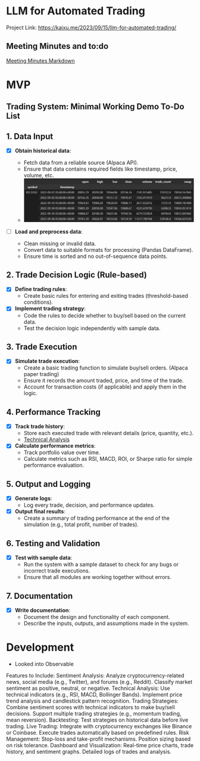 # LLM for Automated Trading
Project Link: https://kaixu.me/2023/09/15/llm-for-automated-trading/

## Meeting Minutes and to:do
[Meeting Minutes Markdown](meetingMinutes.md)

# MVP
## Trading System: Minimal Working Demo To-Do List

## 1. Data Input
- [x] **Obtain historical data**: 
  - Fetch data from a reliable source (Alpaca API).
  - Ensure that data contains required fields like timestamp, price, volume, etc.
  - ![alt text](./assets/btcopeningprice.png)

- [ ] **Load and preprocess data**: 
  - Clean missing or invalid data.
  - Convert data to suitable formats for processing (Pandas DataFrame).
  - Ensure time is sorted and no out-of-sequence data points.

## 2. Trade Decision Logic (Rule-based)
- [x] **Define trading rules**: 
  - Create basic rules for entering and exiting trades (threshold-based conditions).
- [x] **Implement trading strategy**: 
  - Code the rules to decide whether to buy/sell based on the current data.
  - Test the decision logic independently with sample data.

## 3. Trade Execution
- [x] **Simulate trade execution**:
  - Create a basic trading function to simulate buy/sell orders. (Alpaca paper trading)
  - Ensure it records the amount traded, price, and time of the trade.
  - Account for transaction costs (if applicable) and apply them in the logic.

## 4. Performance Tracking
- [x] **Track trade history**: 
  - Store each executed trade with relevant details (price, quantity, etc.).
  - [Technical Analysis](./technicalAnalysis.md)
- [x] **Calculate performance metrics**: 
  - Track portfolio value over time.
  - Calculate metrics such as RSI, MACD, ROI, or Sharpe ratio for simple performance evaluation.
  
## 5. Output and Logging
- [x] **Generate logs**: 
  - Log every trade, decision, and performance updates.
- [x] **Output final results**: 
  - Create a summary of trading performance at the end of the simulation (e.g., total profit, number of trades).
  
## 6. Testing and Validation
- [x] **Test with sample data**: 
  - Run the system with a sample dataset to check for any bugs or incorrect trade executions.
  - Ensure that all modules are working together without errors.

## 7. Documentation
- [x] **Write documentation**: 
  - Document the design and functionality of each component.
  - Describe the inputs, outputs, and assumptions made in the system.
     
# Development
<ul>
  <li>Looked into Observable</li>
</ul>

Features to Include:
  Sentiment Analysis:
    Analyze cryptocurrency-related news, social media (e.g., Twitter), and forums (e.g., Reddit).
    Classify market sentiment as positive, neutral, or negative.
  Technical Analysis:
    Use technical indicators (e.g., RSI, MACD, Bollinger Bands).
    Implement price trend analysis and candlestick pattern recognition.
  Trading Strategies:
    Combine sentiment scores with technical indicators to make buy/sell decisions.
    Support multiple trading strategies (e.g., momentum trading, mean reversion).
  Backtesting:
    Test strategies on historical data before live trading.
  Live Trading:
    Integrate with cryptocurrency exchanges like Binance or Coinbase.
    Execute trades automatically based on predefined rules.
  Risk Management:
    Stop-loss and take-profit mechanisms.
    Position sizing based on risk tolerance.
  Dashboard and Visualization:
    Real-time price charts, trade history, and sentiment graphs.
    Detailed logs of trades and analysis.
